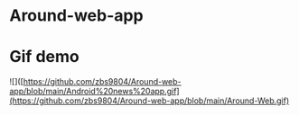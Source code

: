 # Around-web-app

# Gif demo
![]([https://github.com/zbs9804/Around-web-app/blob/main/Android%20news%20app.gif](https://github.com/zbs9804/Around-web-app/blob/main/Around-Web.gif)
